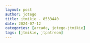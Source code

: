 ```yaml
---
layout: post
author: jotego
title: jtmikie - 8533440
date: 2024-07-12
categories: [arcade, jotego-jtmikie]
tags: [jtmikie, jtpatreon]
---
```


